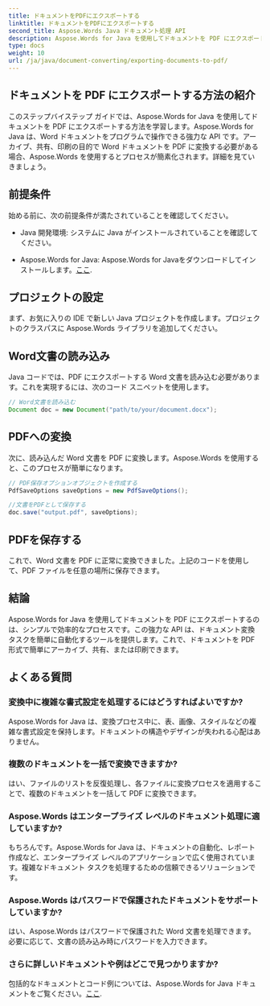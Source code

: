 ```yaml
---
title: ドキュメントをPDFにエクスポートする
linktitle: ドキュメントをPDFにエクスポートする
second_title: Aspose.Words Java ドキュメント処理 API
description: Aspose.Words for Java を使用してドキュメントを PDF にエクスポートする方法を学びます。このステップバイステップ ガイドは、シームレスなドキュメント変換のプロセスを簡素化します。
type: docs
weight: 10
url: /ja/java/document-converting/exporting-documents-to-pdf/
---
```


## ドキュメントを PDF にエクスポートする方法の紹介

このステップバイステップ ガイドでは、Aspose.Words for Java を使用してドキュメントを PDF にエクスポートする方法を学習します。Aspose.Words for Java は、Word ドキュメントをプログラムで操作できる強力な API です。アーカイブ、共有、印刷の目的で Word ドキュメントを PDF に変換する必要がある場合、Aspose.Words を使用するとプロセスが簡素化されます。詳細を見ていきましょう。

## 前提条件

始める前に、次の前提条件が満たされていることを確認してください。

- Java 開発環境: システムに Java がインストールされていることを確認してください。

-  Aspose.Words for Java: Aspose.Words for Javaをダウンロードしてインストールします。[ここ](https://releases.aspose.com/words/java/).

## プロジェクトの設定

まず、お気に入りの IDE で新しい Java プロジェクトを作成します。プロジェクトのクラスパスに Aspose.Words ライブラリを追加してください。

## Word文書の読み込み

Java コードでは、PDF にエクスポートする Word 文書を読み込む必要があります。これを実現するには、次のコード スニペットを使用します。

```java
// Word文書を読み込む
Document doc = new Document("path/to/your/document.docx");
```

## PDFへの変換

次に、読み込んだ Word 文書を PDF に変換します。Aspose.Words を使用すると、このプロセスが簡単になります。

```java
// PDF保存オプションオブジェクトを作成する
PdfSaveOptions saveOptions = new PdfSaveOptions();

//文書をPDFとして保存する
doc.save("output.pdf", saveOptions);
```

## PDFを保存する

これで、Word 文書を PDF に正常に変換できました。上記のコードを使用して、PDF ファイルを任意の場所に保存できます。

## 結論

Aspose.Words for Java を使用してドキュメントを PDF にエクスポートするのは、シンプルで効率的なプロセスです。この強力な API は、ドキュメント変換タスクを簡単に自動化するツールを提供します。これで、ドキュメントを PDF 形式で簡単にアーカイブ、共有、または印刷できます。

## よくある質問

### 変換中に複雑な書式設定を処理するにはどうすればよいですか?

Aspose.Words for Java は、変換プロセス中に、表、画像、スタイルなどの複雑な書式設定を保持します。ドキュメントの構造やデザインが失われる心配はありません。

### 複数のドキュメントを一括で変換できますか?

はい、ファイルのリストを反復処理し、各ファイルに変換プロセスを適用することで、複数のドキュメントを一括して PDF に変換できます。

### Aspose.Words はエンタープライズ レベルのドキュメント処理に適していますか?

もちろんです。Aspose.Words for Java は、ドキュメントの自動化、レポート作成など、エンタープライズ レベルのアプリケーションで広く使用されています。複雑なドキュメント タスクを処理するための信頼できるソリューションです。

### Aspose.Words はパスワードで保護されたドキュメントをサポートしていますか?

はい、Aspose.Words はパスワードで保護された Word 文書を処理できます。必要に応じて、文書の読み込み時にパスワードを入力できます。

### さらに詳しいドキュメントや例はどこで見つかりますか?

包括的なドキュメントとコード例については、Aspose.Words for Java ドキュメントをご覧ください。[ここ](https://reference.aspose.com/words/java/).